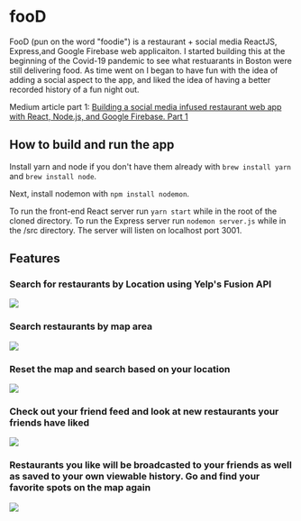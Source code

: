 # fooD
FooD (pun on the word "foodie") is a restaurant + social media ReactJS, Express,and Google Firebase web applicaiton. I started building this at the beginning of the Covid-19 pandemic to see what restuarants in Boston were still delivering food. As time went on I began to have fun with the idea of adding a social aspect to the app, and liked the idea of having a better recorded history of a fun night out.

Medium article part 1: [Building a social media infused restaurant web app with React, Node.js, and Google Firebase. Part 1](https://medium.com/@nick.rosenau1/building-a-social-media-infused-restaurant-web-app-with-react-node-js-and-google-firebase-part-1-d2f34ed3a3fa)

## How to build and run the app

Install yarn and node if you don't have them already with `brew install yarn` and `brew install node`.

Next, install nodemon with `npm install nodemon`.

To run the front-end React server run `yarn start` while in the root of the cloned directory. To run the Express server run `nodemon server.js` while in the /src directory. The server will listen on localhost port 3001.

## Features

### Search for restaurants by Location using Yelp's Fusion API

![](https://github.com/digithed/fooD/blob/master/media/r1.gif)


### Search restaurants by map area

![](https://github.com/digithed/fooD/blob/master/media/r2.gif)

### Reset the map and search based on your location

![](https://github.com/digithed/fooD/blob/master/media/r3.gif)

### Check out your friend feed and look at new restaurants your friends have liked

![](https://github.com/digithed/fooD/blob/master/media/r4.gif)


### Restaurants you like will be broadcasted to your friends as well as saved to your own viewable history. Go and find your favorite spots on the map again

![](https://github.com/digithed/fooD/blob/master/media/r5.gif)




